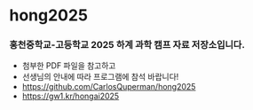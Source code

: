 # hong2025

### 홍천중학교-고등학교 2025 하계 과학 캠프 자료 저장소입니다.
* 첨부한 PDF 파일을 참고하고
* 선생님의 안내에 따라 프로그램에 참석 바랍니다!
* https://github.com/CarlosQuperman/hong2025
* https://gw1.kr/hongai2025
